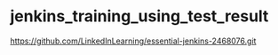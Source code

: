 # jenkins_training_using_test_result
https://github.com/LinkedInLearning/essential-jenkins-2468076.git
